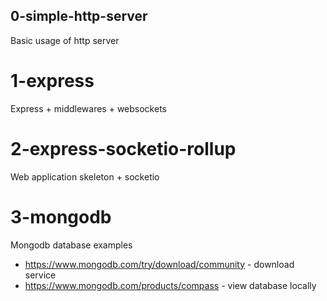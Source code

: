 ## 0-simple-http-server
Basic usage of http server

# 1-express
Express + middlewares + websockets

# 2-express-socketio-rollup
Web application skeleton + socketio

# 3-mongodb
Mongodb database examples
* https://www.mongodb.com/try/download/community - download service
* https://www.mongodb.com/products/compass - view database locally